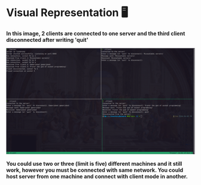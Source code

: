 # Visual Representation 🖥️

**In this image, 2 clients are connected to one server and the third client disconnected after writing 'quit'**

![Project Screenshot](images/VisualRep.png)

**You could use two or three (limit is five) different machines and it still work, however you must be connected with same network. You could host server from one machine and connect with client mode in another.**
